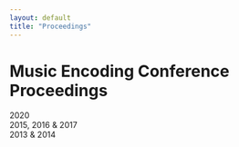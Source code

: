 ```yaml
---
layout: default
title: "Proceedings"
---
```


# Music Encoding Conference Proceedings

<div class="columns">
    <div class="column col-12 mec-proceedings">
        <div class="mec-proceedings-section">
            <div class="mec-proceedings-section-divider"><span>2020</span></div>
            <div id="mec-proceedings-2020">
                <div class="mec-proceedings-entries">
                    <script src="https://bibbase.org/show?bib=https%3A%2F%2Fraw.githubusercontent.com%2Fmusic-encoding%2Fmusic-encoding.github.io%2Fmain%2Fconference%2Fmec_proceedings.bib&jsonp=1&theme=simple&nocache=1&authorFirst=1&filter=keywords:mec-proceedings-2020&group0=displayby"></script>
                </div>
            </div>
        </div>
        <div class="mec-proceedings-section">
            <div class="mec-proceedings-section-divider"><span>2015, 2016 &amp; 2017</span></div>
             <div id="mec-proceedings-2015-2017">
                <div class="mec-proceedings-entries">
                    <script src="https://bibbase.org/show?bib=https%3A%2F%2Fraw.githubusercontent.com%2Fmusic-encoding%2Fmusic-encoding.github.io%2Fmain%2Fconference%2Fmec_proceedings.bib&jsonp=1&theme=simple&nocache=1&authorFirst=1&filter=keywords:mec-proceedings-(2015%7C2016%7C2017)&group0=displayby"></script>
                </div>
            </div>
        </div>
        <div class="mec-proceedings-section">
            <div class="mec-proceedings-section-divider"><span>2013 &amp; 2014</span></div>
            <div id="mec-proceedings-2013-2014">
                <div class="mec-proceedings-entries">
                    <script src="https://bibbase.org/show?bib=https%3A%2F%2Fraw.githubusercontent.com%2Fmusic-encoding%2Fmusic-encoding.github.io%2Fmain%2Fconference%2Fmec_proceedings.bib&jsonp=1&theme=simple&nocache=1&authorFirst=1&filter=keywords:mec-proceedings-(2013%7C2014)&group0=displayby"></script>
                </div>
            </div>
        </div>
    </div>
</div>
